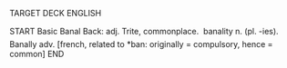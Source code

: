 TARGET DECK
ENGLISH

START
Basic
Banal
Back: adj. Trite, commonplace.  banality n. (pl. -ies). Banally adv. [french, related to *ban: originally = compulsory, hence = common]
END
